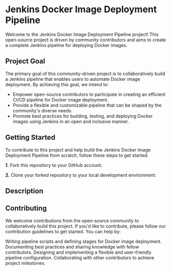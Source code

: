 # Jenkins Docker Image Deployment Pipeline

Welcome to the Jenkins Docker Image Deployment Pipeline project! This open-source project is driven by community contributors and aims to create a complete Jenkins pipeline for deploying Docker images.

## Project Goal

The primary goal of this community-driven project is to collaboratively build a Jenkins pipeline that enables users to automate Docker image deployment. By achieving this goal, we intend to:

- Empower open-source contributors to participate in creating an efficient CI/CD pipeline for Docker image deployment.
- Provide a flexible and customizable pipeline that can be shaped by the community's diverse needs.
- Promote best practices for building, testing, and deploying Docker images using Jenkins in an open and inclusive manner.

## Getting Started

To contribute to this project and help build the Jenkins Docker Image Deployment Pipeline from scratch, follow these steps to get started:

**1.** Fork this repository to your GitHub account.

**2.** Clone your forked repository to your local development environment:

## Description

## Contributing

We welcome contributions from the open-source community to collaboratively build this project. If you'd like to contribute, please follow our contribution guidelines to get started. You can help by:

Writing pipeline scripts and defining stages for Docker image deployment.
Documenting best practices and sharing knowledge with fellow contributors.
Designing and implementing a flexible and user-friendly pipeline configuration.
Collaborating with other contributors to achieve project milestones.
